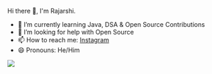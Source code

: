 Hi there 👋, I'm Rajarshi.

- 🌱 I’m currently learning Java, DSA & Open Source Contributions
- 🤔 I’m looking for help with Open Source
- 📫 How to reach me: [Instagram](https://www.instagram.com/_roystark_/)
- 😄 Pronouns: He/Him


<img src="https://github-readme-stats.vercel.app/api?username=roy-rajarshi&&show_icons=true&title_color=ffffff&icon_color=bb2acf&text_color=daf7dc&bg_color=151515">
